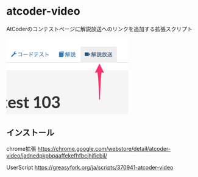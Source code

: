 # atcoder-video
AtCoderのコンテストページに解説放送へのリンクを追加する拡張スクリプト

<img src="https://github.com/tatsumack/atcoder-video/blob/master/img/thumnail.png" width="320px">

## インストール

chrome拡張 https://chrome.google.com/webstore/detail/atcoder-video/jadnedpkpbpaaffekefhfbcjhjficbil/ 

UserScript https://greasyfork.org/ja/scripts/370941-atcoder-video
